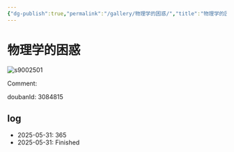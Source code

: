 ```yaml
---
{"dg-publish":true,"permalink":"/gallery/物理学的困惑/","title":"物理学的困惑","created":"2025-06-21T17:59:43.947+08:00"}
---
```



# 物理学的困惑

![s9002501](https://hiraeth-picbed.oss-cn-beijing.aliyuncs.com/s9002501.webp)

Comment: 



doubanId: 3084815

## log

- 2025-05-31: 365
- 2025-05-31: Finished
